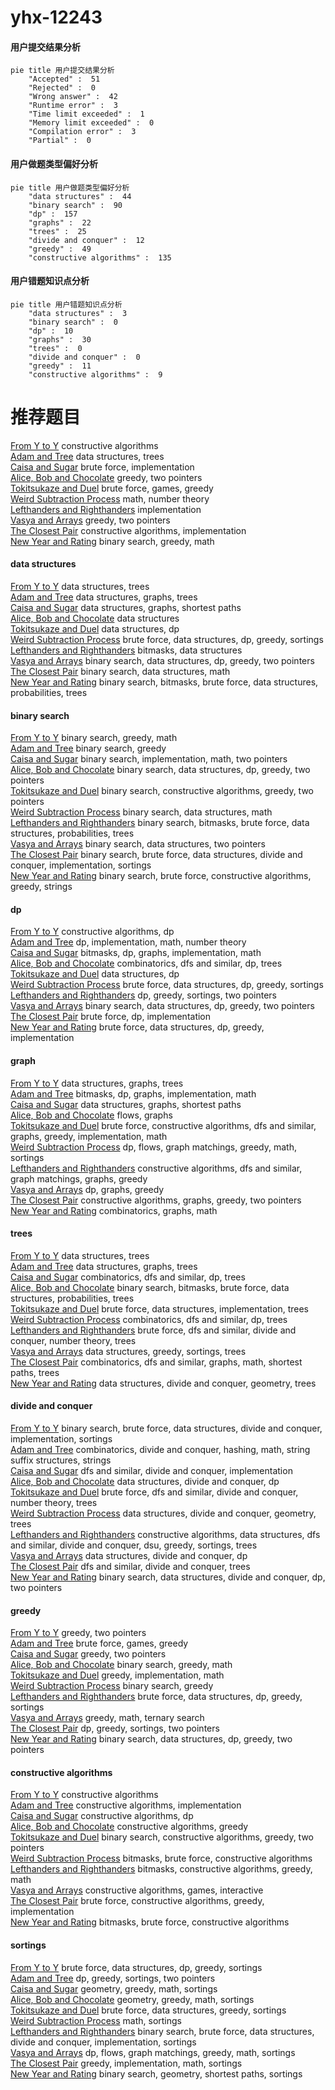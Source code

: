 # yhx-12243
<!-- tabs:start -->
#### **用户提交结果分析**

```mermaid
pie title 用户提交结果分析
    "Accepted" :  51
    "Rejected" :  0
    "Wrong answer" :  42
    "Runtime error" :  3
    "Time limit exceeded" :  1
    "Memory limit exceeded" :  0
    "Compilation error" :  3
    "Partial" :  0
```
#### **用户做题类型偏好分析**

```mermaid
pie title 用户做题类型偏好分析
    "data structures" :  44
    "binary search" :  90
    "dp" :  157
    "graphs" :  22
    "trees" :  25
    "divide and conquer" :  12
    "greedy" :  49
    "constructive algorithms" :  135
```
#### **用户错题知识点分析**

```mermaid
pie title 用户错题知识点分析
    "data structures" :  3
    "binary search" :  0
    "dp" :  10
    "graphs" :  30
    "trees" :  0
    "divide and conquer" :  0
    "greedy" :  11
    "constructive algorithms" :  9
```
<!-- tabs:end -->
# 推荐题目
[From Y to Y](http://codeforces.com/problemset/problem/848/A)		constructive algorithms		  
[Adam and Tree](http://codeforces.com/problemset/problem/442/D)		data structures,
                        trees		  
[Caisa and Sugar](http://codeforces.com/problemset/problem/463/A)		brute force,
                        implementation		  
[Alice, Bob and Chocolate](http://codeforces.com/problemset/problem/6/C)		greedy,
                        two pointers		  
[Tokitsukaze and Duel](https://codeforces.com/contest/1191/problem/E)		brute force,
                        games,
                        greedy		  
[Weird Subtraction Process](http://codeforces.com/problemset/problem/946/B)		math,
                        number theory		  
[Lefthanders and Righthanders](http://codeforces.com/problemset/problem/234/A)		implementation		  
[Vasya and Arrays](http://codeforces.com/problemset/problem/1036/D)		greedy,
                        two pointers		  
[The Closest Pair](http://codeforces.com/problemset/problem/311/A)		constructive algorithms,
                        implementation		  
[New Year and Rating](http://codeforces.com/problemset/problem/750/C)		binary search,
                        greedy,
                        math		  
<!-- tabs:start -->
#### **data structures**
[From Y to Y](http://codeforces.com/problemset/problem/442/D)		data structures,
                        trees		  
[Adam and Tree](http://codeforces.com/problemset/problem/418/D)		data structures,
                        graphs,
                        trees		  
[Caisa and Sugar](http://codeforces.com/problemset/problem/1163/F)		data structures,
                        graphs,
                        shortest paths		  
[Alice, Bob and Chocolate](http://codeforces.com/problemset/problem/292/E)		data structures		  
[Tokitsukaze and Duel](http://codeforces.com/problemset/problem/1106/E)		data structures,
                        dp		  
[Weird Subtraction Process](http://codeforces.com/problemset/problem/777/E)		brute force,
                        data structures,
                        dp,
                        greedy,
                        sortings		  
[Lefthanders and Righthanders](http://codeforces.com/problemset/problem/242/E)		bitmasks,
                        data structures		  
[Vasya and Arrays](http://codeforces.com/problemset/problem/1492/C)		binary search,
                        data structures,
                        dp,
                        greedy,
                        two pointers		  
[The Closest Pair](http://codeforces.com/problemset/problem/1490/G)		binary search,
                        data structures,
                        math		  
[New Year and Rating](http://codeforces.com/problemset/problem/1479/D)		binary search,
                        bitmasks,
                        brute force,
                        data structures,
                        probabilities,
                        trees		  
#### **binary search**
[From Y to Y](http://codeforces.com/problemset/problem/750/C)		binary search,
                        greedy,
                        math		  
[Adam and Tree](https://codeforces.com/contest/1169/problem/C)		binary search,
                        greedy		  
[Caisa and Sugar](http://codeforces.com/problemset/problem/1355/C)		binary search,
                        implementation,
                        math,
                        two pointers		  
[Alice, Bob and Chocolate](http://codeforces.com/problemset/problem/1492/C)		binary search,
                        data structures,
                        dp,
                        greedy,
                        two pointers		  
[Tokitsukaze and Duel](http://codeforces.com/problemset/problem/1463/D)		binary search,
                        constructive algorithms,
                        greedy,
                        two pointers		  
[Weird Subtraction Process](http://codeforces.com/problemset/problem/1490/G)		binary search,
                        data structures,
                        math		  
[Lefthanders and Righthanders](http://codeforces.com/problemset/problem/1479/D)		binary search,
                        bitmasks,
                        brute force,
                        data structures,
                        probabilities,
                        trees		  
[Vasya and Arrays](http://codeforces.com/problemset/problem/1436/E)		binary search,
                        data structures,
                        two pointers		  
[The Closest Pair](http://codeforces.com/problemset/problem/1461/D)		binary search,
                        brute force,
                        data structures,
                        divide and conquer,
                        implementation,
                        sortings		  
[New Year and Rating](http://codeforces.com/problemset/problem/1493/C)		binary search,
                        brute force,
                        constructive algorithms,
                        greedy,
                        strings		  
#### **dp**
[From Y to Y](http://codeforces.com/problemset/problem/331/E2)		constructive algorithms,
                        dp		  
[Adam and Tree](http://codeforces.com/problemset/problem/1107/D)		dp,
                        implementation,
                        math,
                        number theory		  
[Caisa and Sugar](http://codeforces.com/problemset/problem/959/E)		bitmasks,
                        dp,
                        graphs,
                        implementation,
                        math		  
[Alice, Bob and Chocolate](http://codeforces.com/problemset/problem/1172/B)		combinatorics,
                        dfs and similar,
                        dp,
                        trees		  
[Tokitsukaze and Duel](http://codeforces.com/problemset/problem/1106/E)		data structures,
                        dp		  
[Weird Subtraction Process](http://codeforces.com/problemset/problem/777/E)		brute force,
                        data structures,
                        dp,
                        greedy,
                        sortings		  
[Lefthanders and Righthanders](http://codeforces.com/problemset/problem/1394/A)		dp,
                        greedy,
                        sortings,
                        two pointers		  
[Vasya and Arrays](http://codeforces.com/problemset/problem/1492/C)		binary search,
                        data structures,
                        dp,
                        greedy,
                        two pointers		  
[The Closest Pair](https://codeforces.com/contest/1457/problem/C)		brute force,
                        dp,
                        implementation		  
[New Year and Rating](http://codeforces.com/problemset/problem/1491/C)		brute force,
                        data structures,
                        dp,
                        greedy,
                        implementation		  
#### **graph**
[From Y to Y](http://codeforces.com/problemset/problem/418/D)		data structures,
                        graphs,
                        trees		  
[Adam and Tree](http://codeforces.com/problemset/problem/959/E)		bitmasks,
                        dp,
                        graphs,
                        implementation,
                        math		  
[Caisa and Sugar](http://codeforces.com/problemset/problem/1163/F)		data structures,
                        graphs,
                        shortest paths		  
[Alice, Bob and Chocolate](http://codeforces.com/problemset/problem/1427/G)		flows,
                        graphs		  
[Tokitsukaze and Duel](http://codeforces.com/problemset/problem/1487/C)		brute force,
                        constructive algorithms,
                        dfs and similar,
                        graphs,
                        greedy,
                        implementation,
                        math		  
[Weird Subtraction Process](http://codeforces.com/problemset/problem/1437/C)		dp,
                        flows,
                        graph matchings,
                        greedy,
                        math,
                        sortings		  
[Lefthanders and Righthanders](http://codeforces.com/problemset/problem/1470/D)		constructive algorithms,
                        dfs and similar,
                        graph matchings,
                        graphs,
                        greedy		  
[Vasya and Arrays](http://codeforces.com/problemset/problem/1476/C)		dp,
                        graphs,
                        greedy		  
[The Closest Pair](http://codeforces.com/problemset/problem/1304/D)		constructive algorithms,
                        graphs,
                        greedy,
                        two pointers		  
[New Year and Rating](http://codeforces.com/problemset/problem/1475/C)		combinatorics,
                        graphs,
                        math		  
#### **trees**
[From Y to Y](http://codeforces.com/problemset/problem/442/D)		data structures,
                        trees		  
[Adam and Tree](http://codeforces.com/problemset/problem/418/D)		data structures,
                        graphs,
                        trees		  
[Caisa and Sugar](http://codeforces.com/problemset/problem/1172/B)		combinatorics,
                        dfs and similar,
                        dp,
                        trees		  
[Alice, Bob and Chocolate](http://codeforces.com/problemset/problem/1479/D)		binary search,
                        bitmasks,
                        brute force,
                        data structures,
                        probabilities,
                        trees		  
[Tokitsukaze and Duel](http://codeforces.com/problemset/problem/1511/C)		brute force,
                        data structures,
                        implementation,
                        trees		  
[Weird Subtraction Process](http://codeforces.com/problemset/problem/1499/F)		combinatorics,
                        dfs and similar,
                        dp,
                        trees		  
[Lefthanders and Righthanders](http://codeforces.com/problemset/problem/1491/E)		brute force,
                        dfs and similar,
                        divide and conquer,
                        number theory,
                        trees		  
[Vasya and Arrays](http://codeforces.com/problemset/problem/1466/D)		data structures,
                        greedy,
                        sortings,
                        trees		  
[The Closest Pair](http://codeforces.com/problemset/problem/1495/D)		combinatorics,
                        dfs and similar,
                        graphs,
                        math,
                        shortest paths,
                        trees		  
[New Year and Rating](http://codeforces.com/problemset/problem/1303/G)		data structures,
                        divide and conquer,
                        geometry,
                        trees		  
#### **divide and conquer**
[From Y to Y](http://codeforces.com/problemset/problem/1461/D)		binary search,
                        brute force,
                        data structures,
                        divide and conquer,
                        implementation,
                        sortings		  
[Adam and Tree](http://codeforces.com/problemset/problem/1466/G)		combinatorics,
                        divide and conquer,
                        hashing,
                        math,
                        string suffix structures,
                        strings		  
[Caisa and Sugar](http://codeforces.com/problemset/problem/1490/D)		dfs and similar,
                        divide and conquer,
                        implementation		  
[Alice, Bob and Chocolate](https://codeforces.com/contest/1483/problem/C)		data structures,
                        divide and conquer,
                        dp		  
[Tokitsukaze and Duel](http://codeforces.com/problemset/problem/1491/E)		brute force,
                        dfs and similar,
                        divide and conquer,
                        number theory,
                        trees		  
[Weird Subtraction Process](http://codeforces.com/problemset/problem/1303/G)		data structures,
                        divide and conquer,
                        geometry,
                        trees		  
[Lefthanders and Righthanders](http://codeforces.com/problemset/problem/1494/D)		constructive algorithms,
                        data structures,
                        dfs and similar,
                        divide and conquer,
                        dsu,
                        greedy,
                        sortings,
                        trees		  
[Vasya and Arrays](http://codeforces.com/problemset/problem/1482/E)		data structures,
                        divide and conquer,
                        dp		  
[The Closest Pair](http://codeforces.com/problemset/problem/566/C)		dfs and similar,
                        divide and conquer,
                        trees		  
[New Year and Rating](http://codeforces.com/problemset/problem/1428/F)		binary search,
                        data structures,
                        divide and conquer,
                        dp,
                        two pointers		  
#### **greedy**
[From Y to Y](http://codeforces.com/problemset/problem/6/C)		greedy,
                        two pointers		  
[Adam and Tree](https://codeforces.com/contest/1191/problem/E)		brute force,
                        games,
                        greedy		  
[Caisa and Sugar](http://codeforces.com/problemset/problem/1036/D)		greedy,
                        two pointers		  
[Alice, Bob and Chocolate](http://codeforces.com/problemset/problem/750/C)		binary search,
                        greedy,
                        math		  
[Tokitsukaze and Duel](http://codeforces.com/problemset/problem/405/D)		greedy,
                        implementation,
                        math		  
[Weird Subtraction Process](https://codeforces.com/contest/1169/problem/C)		binary search,
                        greedy		  
[Lefthanders and Righthanders](http://codeforces.com/problemset/problem/777/E)		brute force,
                        data structures,
                        dp,
                        greedy,
                        sortings		  
[Vasya and Arrays](http://codeforces.com/problemset/problem/1413/E)		greedy,
                        math,
                        ternary search		  
[The Closest Pair](http://codeforces.com/problemset/problem/1394/A)		dp,
                        greedy,
                        sortings,
                        two pointers		  
[New Year and Rating](http://codeforces.com/problemset/problem/1492/C)		binary search,
                        data structures,
                        dp,
                        greedy,
                        two pointers		  
#### **constructive algorithms**
[From Y to Y](http://codeforces.com/problemset/problem/848/A)		constructive algorithms		  
[Adam and Tree](http://codeforces.com/problemset/problem/311/A)		constructive algorithms,
                        implementation		  
[Caisa and Sugar](http://codeforces.com/problemset/problem/331/E2)		constructive algorithms,
                        dp		  
[Alice, Bob and Chocolate](http://codeforces.com/problemset/problem/1493/A)		constructive algorithms,
                        greedy		  
[Tokitsukaze and Duel](http://codeforces.com/problemset/problem/1463/D)		binary search,
                        constructive algorithms,
                        greedy,
                        two pointers		  
[Weird Subtraction Process](https://codeforces.com/contest/1456/problem/B)		bitmasks,
                        brute force,
                        constructive algorithms		  
[Lefthanders and Righthanders](http://codeforces.com/problemset/problem/1492/D)		bitmasks,
                        constructive algorithms,
                        greedy,
                        math		  
[Vasya and Arrays](https://codeforces.com/contest/1504/problem/D)		constructive algorithms,
                        games,
                        interactive		  
[The Closest Pair](https://codeforces.com/contest/1483/problem/A)		brute force,
                        constructive algorithms,
                        greedy,
                        implementation		  
[New Year and Rating](https://codeforces.com/contest/1457/problem/D)		bitmasks,
                        brute force,
                        constructive algorithms		  
#### **sortings**
[From Y to Y](http://codeforces.com/problemset/problem/777/E)		brute force,
                        data structures,
                        dp,
                        greedy,
                        sortings		  
[Adam and Tree](http://codeforces.com/problemset/problem/1394/A)		dp,
                        greedy,
                        sortings,
                        two pointers		  
[Caisa and Sugar](https://codeforces.com/contest/1496/problem/C)		geometry,
                        greedy,
                        math,
                        sortings		  
[Alice, Bob and Chocolate](http://codeforces.com/problemset/problem/1495/A)		geometry,
                        greedy,
                        math,
                        sortings		  
[Tokitsukaze and Duel](http://codeforces.com/problemset/problem/1497/A)		brute force,
                        data structures,
                        greedy,
                        sortings		  
[Weird Subtraction Process](http://codeforces.com/problemset/problem/1427/A)		math,
                        sortings		  
[Lefthanders and Righthanders](http://codeforces.com/problemset/problem/1461/D)		binary search,
                        brute force,
                        data structures,
                        divide and conquer,
                        implementation,
                        sortings		  
[Vasya and Arrays](http://codeforces.com/problemset/problem/1437/C)		dp,
                        flows,
                        graph matchings,
                        greedy,
                        math,
                        sortings		  
[The Closest Pair](http://codeforces.com/problemset/problem/1473/A)		greedy,
                        implementation,
                        math,
                        sortings		  
[New Year and Rating](http://codeforces.com/problemset/problem/1486/B)		binary search,
                        geometry,
                        shortest paths,
                        sortings		  
<!-- tabs:end -->
